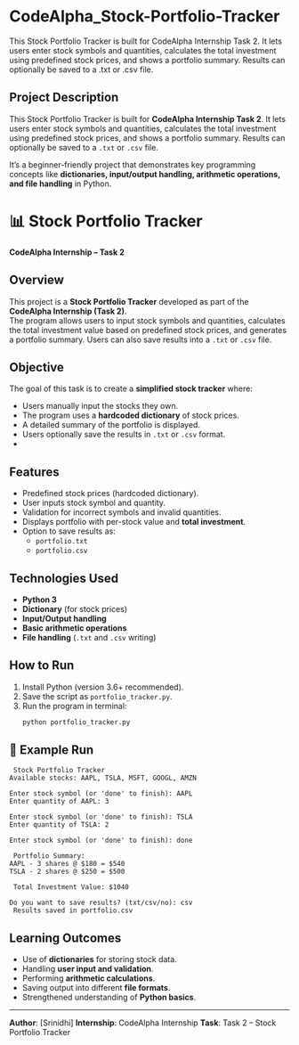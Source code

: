# CodeAlpha_Stock-Portfolio-Tracker
This Stock Portfolio Tracker is built for CodeAlpha Internship Task 2. It lets users enter stock symbols and quantities, calculates the total investment using predefined stock prices, and shows a portfolio summary. Results can optionally be saved to a .txt or .csv file.

##  Project Description 

This Stock Portfolio Tracker is built for **CodeAlpha Internship Task 2**. It lets users enter stock symbols and quantities, calculates the total investment using predefined stock prices, and shows a portfolio summary. Results can optionally be saved to a `.txt` or `.csv` file.

It’s a beginner-friendly project that demonstrates key programming concepts like **dictionaries, input/output handling, arithmetic operations, and file handling** in Python. 

# 📊 Stock Portfolio Tracker
**CodeAlpha Internship – Task 2**

##  Overview
This project is a **Stock Portfolio Tracker** developed as part of the **CodeAlpha Internship (Task 2)**.  
The program allows users to input stock symbols and quantities, calculates the total investment value based on predefined stock prices, and generates a portfolio summary. Users can also save results into a `.txt` or `.csv` file.

##  Objective
The goal of this task is to create a **simplified stock tracker** where:
- Users manually input the stocks they own.
- The program uses a **hardcoded dictionary** of stock prices.
- A detailed summary of the portfolio is displayed.
- Users optionally save the results in `.txt` or `.csv` format.
- 
##  Features
- Predefined stock prices (hardcoded dictionary).
- User inputs stock symbol and quantity.
- Validation for incorrect symbols and invalid quantities.
- Displays portfolio with per-stock value and **total investment**.
- Option to save results as:
  - `portfolio.txt`
  - `portfolio.csv`

##  Technologies Used
- **Python 3**
- **Dictionary** (for stock prices)
- **Input/Output handling**
- **Basic arithmetic operations**
- **File handling** (`.txt` and `.csv` writing)

##  How to Run
1. Install Python (version 3.6+ recommended).
2. Save the script as `portfolio_tracker.py`.
3. Run the program in terminal:
   ```bash
   python portfolio_tracker.py
   ```

## 📖 Example Run

```
 Stock Portfolio Tracker
Available stocks: AAPL, TSLA, MSFT, GOOGL, AMZN

Enter stock symbol (or 'done' to finish): AAPL
Enter quantity of AAPL: 3

Enter stock symbol (or 'done' to finish): TSLA
Enter quantity of TSLA: 2

Enter stock symbol (or 'done' to finish): done

 Portfolio Summary:
AAPL - 3 shares @ $180 = $540
TSLA - 2 shares @ $250 = $500

 Total Investment Value: $1040

Do you want to save results? (txt/csv/no): csv
 Results saved in portfolio.csv
```

##  Learning Outcomes

* Use of **dictionaries** for storing stock data.
* Handling **user input and validation**.
* Performing **arithmetic calculations**.
* Saving output into different **file formats**.
* Strengthened understanding of **Python basics**.

---

 **Author**: \[Srinidhi]
 **Internship**: CodeAlpha Internship
 **Task**: Task 2 – Stock Portfolio Tracker
